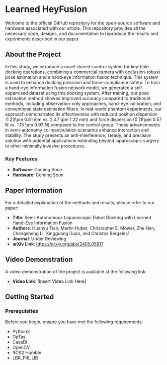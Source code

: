 # Learned HeyFusion

Welcome to the official GitHub repository for the open-source software and hardware associated with our article. This repository provides all the necessary code, designs, and documentation to reproduce the results and experiments described in our paper.

## About the Project

In this study, we introduce a novel shared-control system for key-hole docking operations, combining a commercial camera with occlusion-robust pose estimation and a hand-eye information fusion technique. This system is used to enhance docking precision and force-compliance safety. To train a hand-eye information fusion network model, we generated a self-supervised dataset using this docking system. After training, our pose estimation method showed improved accuracy compared to traditional methods, including observation-only approaches, hand-eye calibration, and conventional state estimation filters. In real-world phantom experiments, our approach demonstrated its effectiveness with reduced position dispersion (1.23\pm 0.81 mm vs. 2.47 \pm 1.22 mm) and force dispersion (0.78\pm 0.57 N vs. 1.15 \pm 0.97 N) compared to the control group. These advancements in semi-autonomy co-manipulation scenarios enhance interaction and stability. The study presents an anti-interference, steady, and precision solution with potential applications extending beyond laparoscopic surgery to other minimally invasive procedures. 

### Key Features

- **Software**: Coming Soon
- **Hardware**: Coming Soon

## Paper Information

For a detailed explanation of the methods and results, please refer to our paper:

- **Title**: Semi-Autonomous Laparoscopic Robot Docking with Learned Hand-Eye Information Fusion
- **Authors**: Huanyu Tian, Martin Huber, Christopher E. Mower, Zhe Han, Changsheng Li,  Xingguang Duan, and Christos Bergeles1
- **Journal**: Under Reviewing
- **arXiv Link**: https://arxiv.org/abs/2405.05817


## Video Demonstration

A video demonstration of the project is available at the following link:

- **Video Link**: [Insert Video Link Here]

## Getting Started

### Prerequisites

Before you begin, ensure you have met the following requirements:

- Python3
- OpTas
- CasaDi
- OpenCV
- ROS2 Humble
- LBR_FRI_LIB


